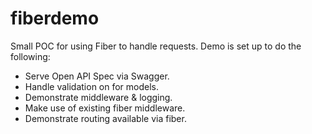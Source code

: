 # fiberdemo

Small POC for using Fiber to handle requests. Demo is set up to do the following:

- Serve Open API Spec via Swagger.
- Handle validation on for models.
- Demonstrate middleware & logging.
- Make use of existing fiber middleware.
- Demonstrate routing available via fiber.

